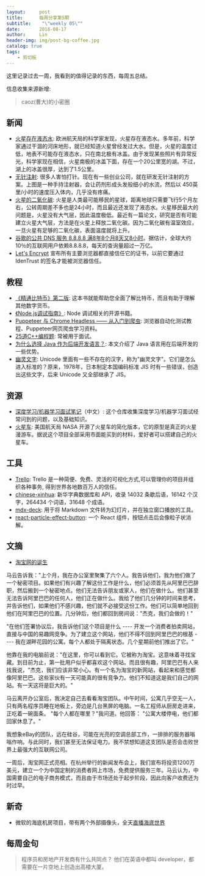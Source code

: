 ```yaml
---
layout:     post
title:      每周分享第5期
subtitle:    "\"weekly 05\""
date:       2018-08-17
author:     Lin
header-img: img/post-bg-coffee.jpg
catalog: true
tags:
    - 剪切板
---
```


这里记录过去一周，我看到的值得记录的东西，每周五总结。

信息收集来源新增:

> caoz(曹大)的小密圈

## 新闻

* [火星存在液态水](https://photo.sina.cn/album_5_453_120067.htm?vt=4): 欧洲航天局的科学家发现，火星存在液态水。多年前，科学家通过干涸的河床地形，就已经知道火星曾经发过大水。但是，火星的温度过低，地表不可能存在液态水，只在南北极有冰盖。由于发现某些照片有异常反光，科学家现在相信，火星南极的冰盖下面，存在一个20公里宽的湖。不过，湖上的冰盖很厚，达到了1.5公里。
* [无针注射](https://www.usatoday.com/story/tech/columnist/2018/07/08/afraid-needles-these-start-ups-working-alternatives-syringes/718344002/): 很多人害怕打针。现在有一些创业公司，就在研发无针注射的方案。上图是一种手持注射器，会让药剂形成头发般细小的水流，然后以 450英里/小时的速度压入体内，几乎没有疼痛。
* [火星的二氧化碳](https://tech.sina.cn/d/tk/2018-07-31/detail-ihhacrce0146406.d.html): 火星是人类最可能移民的星球，距离地球只需要飞行5个月左右，公转周期差不多也是24小时，而且最近还发现了液态水。火星移民最大的问题是，火星没有大气层，因此温度极低。最近有一篇论文，研究是否有可能建立火星大气层，方法是在火星上释放二氧化碳。因为二氧化碳有温室效应，一旦火星有足够的二氧化碳，表面温度就将上升。
* [谷歌的公共 DNS 服务 8.8.8.8 满8年8个月8天又8小时](https://security.googleblog.com/2018/08/google-public-dns-turns-8888-years-old.html)。据估计，全球大约10％的互联网用户依赖8.8.8.8，每天的查询量超过一万亿。
* [Let's Encrypt](https://letsencrypt.org/2018/08/06/trusted-by-all-major-root-programs.html) 宣布所有主要浏览器都直接信任它的证书，以前它要通过 IdenTrust 的签名才能被浏览器信任。

## 教程

* [《精通比特币》第二版](https://github.com/tianmingyun/MasterBitcoin2CN): 这本书就能帮助您全面了解比特币，而且有助于理解其他数字货币。
* [《Node.js调试指南》](https://github.com/nswbmw/node-in-debugging): Node 调试相关的开源书籍。
* [Puppeteer 与 Chrome Headless —— 从入门到爬虫](https://github.com/csbun/thal): 浏览器自动化测试教程、Puppeteer网页爬虫学习资料。
* [25道C++编程题](https://techiedelight.quora.com/Top-25-Programming-Puzzles-and-Brain-Teasers): 常被用于面试。
* [为什么选择 Java 作为后端开发语言？](https://www.devteam.space/blog/why-should-you-use-java-for-your-backend-infrastructure/): 本文介绍了 Java 语言用在后端开发的一些优势。
* [幽灵文字](https://www.dampfkraft.com/ghost-characters.html): Unicode 里面有一些不存在的汉字，称为"幽灵文字"。它们是怎么进入标准的？原来，1978年，日本制定本国编码标准 JIS 时有一些错误，创造出这些文字，后来 Unicode 又全部继承了 JIS。

## 资源

* [深度学习/机器学习面试笔记](https://github.com/imhuay/Interview_Notes-Chinese)（中文）: 这个仓库收集深度学习/机器学习面试经常问到的问题，以及基础知识。
* [火星车](https://github.com/nasa-jpl/open-source-rover): 美国航天局 NASA 开源了火星车的简化版本，它的原型是真正的火星漫游车。据说这个项目全部采用市面能买到的材料，爱好者可以搭建自己的火星车。

## 工具

* [Trello](https://trello.com/): Trello 是一种简便、免费、灵活的可视化方式,可以管理你的项目并组织各种事务, 得到世界各地数百万人的信任。
* [chinese-xinhua](https://github.com/pwxcoo/chinese-xinhua): 新华字典数据库和 API，收录 14032 条歇后语，16142 个汉字，264434 个词语，31648 个成语。
* [mdx-deck](https://github.com/jxnblk/mdx-deck): 用于将 Markdown 文件转为幻灯片，并在独立窗口播放的工具。
* [react-particle-effect-button](https://github.com/transitive-bullshit/react-particle-effect-button): 一个 React 组件，按钮点击后会像粒子状消解。

## 文摘

* [淘宝网的诞生](https://www.techinasia.com/were-war-story-jack-ma-ebay-taobao)

马云告诉我："上个月，我在办公室里聚集了六个人。我告诉他们，我为他们做了一个秘密项目。如果他们有兴趣了解这份工作是什么，他们必须首先从阿里巴巴辞职，然后搬到一个秘密地点。他们无法告诉朋友或家人，他们在做什么。他们甚至无法告诉阿里巴巴的任何人，他们正在做什么。我给了他们几分钟的时间来思考，并告诉他们，如果他们不感兴趣，他们就不必接受这份工作。他们可以简单地回到他们在阿里巴巴的位置。几分钟后，他们都回到房间说："杰克，我们会做的！"

"在他们签署协议后，我告诉他们这个项目是什么 ---- 开发一个消费者拍卖网站，直接与中国的易趣网竞争。为了建立这个网站，他们不得不回到阿里巴巴的根基 ---- 我在湖畔花园的公寓。每个人都处于隔离状态。几个星期前他们推出了它。"

他靠在我的电脑前说："在这里，你可以看到它。它被称为淘宝。这意味着寻找宝藏。到目前为止，第一批用户似乎都喜欢这个网站。而且很有趣，阿里巴巴有人来找我说，"杰克，我们应该非常小心。有一个名为淘宝的新网站，看起来和感觉都像阿里巴巴。这些家伙有一天可能真的很有竞争力。他们不知道这是我们自己的网站。有一天这将是巨大的。"

马云离开办公室后，我决定自己去看看淘宝团队。中午时间，公寓几乎空无一人，只有两名程序员睡在地板上，旁边是几台黑屏的电脑。一名工程师从厨房走进来，正吃着一碗面条。 "每个人都在哪里？"我问道。他回答： "公寓大楼停电，他们都回家休息了。"

我想象eBay的团队，远在硅谷，可能在光亮的空调总部工作，一排排的服务器嗡嗡作响。与此同时，我们甚至无法保证电力。我不禁想知道这支团队是否会击败世界上最强大的互联网公司。

一周后，淘宝网正式亮相。在杭州举行的新闻发布会上，我们宣布将投资1200万美元，建立一个为中国定制的消费者网上市场，免费提供服务三年。马云认为，中国需要自己的电子商务模式，而且由于市场还处于起步阶段，因此向客户收费还为时过早。 

## 新奇

* 微软的海底机房项目，带有两个外部摄像头，全天[直播海底世界](https://natick.research.microsoft.com/)

## 每周金句

> 程序员和房地产开发商有什么共同点？
> 他们在英语中都叫 developer，都需要在一片空地上创造出高楼大厦。